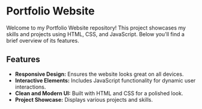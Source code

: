# Portfolio Website

Welcome to my Portfolio Website repository! This project showcases my skills and projects using HTML, CSS, and JavaScript. Below you'll find a brief overview of its features.

## Features

- **Responsive Design:** Ensures the website looks great on all devices.
- **Interactive Elements:** Includes JavaScript functionality for dynamic user interactions.
- **Clean and Modern UI:** Built with HTML and CSS for a polished look.
- **Project Showcase:** Displays various projects and skills.
